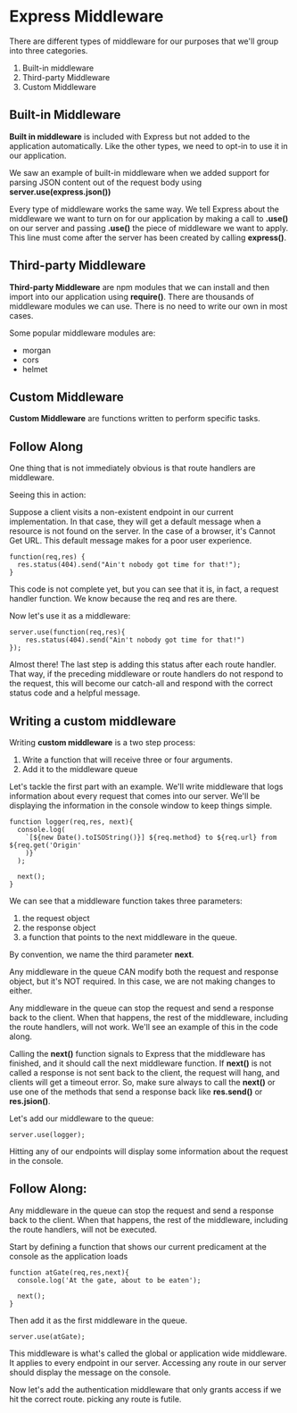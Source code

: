 # Express Middleware

There are different types of middleware for our purposes that we'll group into three categories.

1. Built-in middleware
2. Third-party Middleware
3. Custom Middleware

## Built-in Middleware

**Built in middleware** is included with Express but not added to the application automatically. Like the other types, we need to opt-in to use it in our application.

We saw an example of built-in middleware when we added support for parsing JSON content out of the request body using **server.use(express.json())**

Every type of middleware works the same way. We tell Express about the middleware we want to turn on for our application by making a call to **.use()** on our server and passing **.use()** the piece of middleware we want to apply. This line must come after the server has been created by calling **express()**.

## Third-party Middleware

**Third-party Middleware** are npm modules that we can install and then import into our application using **require()**. There are thousands of middleware modules we can use. There is no need to write our own in most cases.

Some popular middleware modules are:

* morgan
* cors
* helmet

## Custom Middleware

**Custom Middleware** are functions written to perform specific tasks.

## Follow Along

One thing that is not immediately obvious is that route handlers are middleware.

Seeing this in action:

Suppose a client visits a non-existent endpoint in our current implementation. In that case, they will get a default message when a resource is not found on the server. In the case of a browser, it's Cannot Get URL. This default message makes for a poor user experience.

```
function(req,res) {
  res.status(404).send("Ain't nobody got time for that!");
}
```

This code is not complete yet, but you can see that it is, in fact, a request handler function. We know because the req and res are there.

Now let's use it as a middleware:

```
server.use(function(req,res){
    res.status(404).send("Ain't nobody got time for that!")
});
```

Almost there! The last step is adding this status after each route handler. That way, if the preceding middleware or route handlers do not respond to the request, this will become our catch-all and respond with the correct status code and a helpful message.

## Writing a custom middleware

Writing **custom middleware** is a two step process:

1. Write a function that will receive three or four arguments.
2. Add it to the middleware queue

Let's tackle the first part with an example. We'll write middleware that logs information about every request that comes into our server. We'll be displaying the information in the console window to keep things simple.

```
function logger(req,res, next){
  console.log(
    `[${new Date().toISOString()}] ${req.method} to ${req.url} from ${req.get('Origin'
    )}`
  );

  next();
}
```

We can see that a middleware function takes three parameters:
1. the request object
2. the response object
3. a function that points to the next middleware in the queue.

By convention, we name the third parameter **next**.

Any middleware in the queue CAN modify both the request and response object, but it's NOT required. In this case, we are not making changes to either.

Any middleware in the queue can stop the request and send a response back to the client. When that happens, the rest of the middleware, including the route handlers, will not work. We'll see an example of this in the code along.

Calling the **next()** function signals to Express that the middleware has finished, and it should call the next middleware function. If **next()** is not called a response is not sent back to the client, the request will hang, and clients will get a timeout error. So, make sure always to call the **next()** or use one of the methods that send a response back like **res.send()**  or **res.jsion()**.

Let's add our middleware to the queue:
```
server.use(logger);
```

Hitting any of our endpoints will display some information about the request in the console.

## Follow Along:

Any middleware in the queue can stop the request and send a response back to the client. When that happens, the rest of the middleware, including the route handlers, will not be executed.

Start by defining a function that shows our current predicament at the console as the application loads

```
function atGate(req,res,next){
  console.log('At the gate, about to be eaten');

  next();
}
```

Then add it as the first middleware in the queue.

```
server.use(atGate);
```

This middleware is what's called the global or application wide middleware. It applies to every endpoint in our server. Accessing any route in our server should display the message on the console.

Now let's add the authentication middleware that only grants access if we hit the correct route. picking any route is futile.

```
